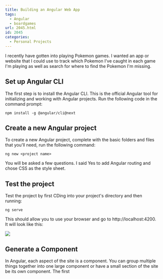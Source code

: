 ```yaml
---
title: Building an Angular Web App
tags:
  - Angular
  - boardgames
url: 2045.html
id: 2045
categories:
  - Personal Projects
---
```


I recently have gotten into playing Pokemon games. I wanted an app or website that I could use to track which Pokemon I've caught in each game I'm playing as well as search for where to find the Pokemon I'm missing.

Set up Angular CLI
------------------

The first step is to install the Angular CLI. This is the official Angular tool for initializing and working with Angular projects. Run the following code in the command prompt:

    npm install -g @angular/cli@next 

Create a new Angular project
----------------------------

To create a new Angular project, complete with the basic folders and files that you'll need, run the following command:

    ng new <project name>

You will be asked a few questions. I said Yes to add Angular routing and chose CSS as the style sheet.

Test the project
----------------

Test the project by first CDing into your project's directory and then running:

    ng serve

This should allow you to use your browser and go to http://localhost:4200. It will look like this:

![](http://www.techtrek.io/wp-content/uploads/2020/02/Screen-Shot-2020-02-02-at-6.48.39-PM-1024x550.png)

Generate a Component
--------------------

In Angular, each aspect of the site is a component. You can group multiple things together into one large component or have a small section of the site be its own component. The first